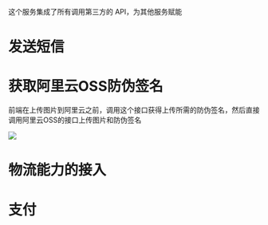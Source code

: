 这个服务集成了所有调用第三方的 API，为其他服务赋能

# 发送短信

# 获取阿里云OSS防伪签名

前端在上传图片到阿里云之前，调用这个接口获得上传所需的防伪签名，然后直接调用阿里云OSS的接口上传图片和防伪签名

![](2d5d06b790b410995f03251ed04c2746.png)

# 物流能力的接入

# 支付